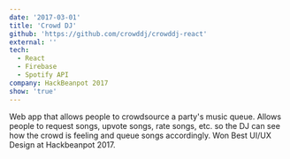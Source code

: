```yaml
---
date: '2017-03-01'
title: 'Crowd DJ'
github: 'https://github.com/crowddj/crowddj-react'
external: ''
tech:
  - React
  - Firebase
  - Spotify API
company: HackBeanpot 2017
show: 'true'
---
```


Web app that allows people to crowdsource a party's music queue. Allows people to request songs, upvote songs, rate songs, etc. so the DJ can see how the crowd is feeling and queue songs accordingly. Won Best UI/UX Design at Hackbeanpot 2017.
